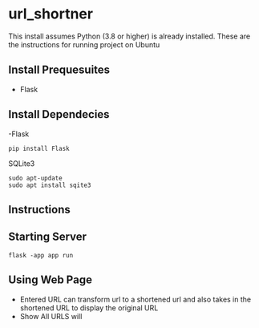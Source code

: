 # url_shortner 

This install assumes Python (3.8 or higher) is already installed. These are the instructions for running project on Ubuntu

## Install Prequesuites 
- Flask

##  Install Dependecies 

-Flask
```
pip install Flask
```

SQLite3
```
sudo apt-update
sudo apt install sqite3
```

## Instructions

## Starting Server
```
flask -app app run
```

## Using Web Page
- Entered URL can transform url to a shortened url and also takes in the shortened URL to display the original URL
- Show All URLS will 

